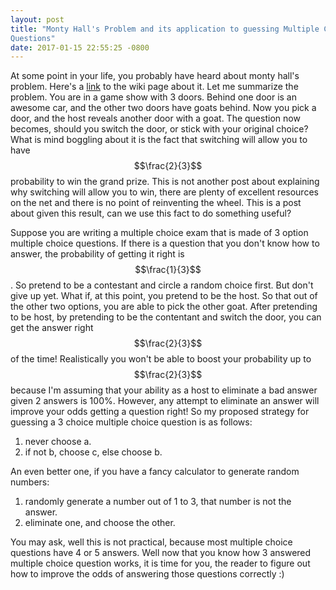 ```yaml
---
layout: post
title: "Monty Hall's Problem and its application to guessing Multiple Choice
Questions"
date: 2017-01-15 22:55:25 -0800
---
```

At some point in your life, you probably have heard about monty hall's
problem. Here's a [link](https://en.wikipedia.org/wiki/Monty_Hall_problem) to
the wiki page about it. Let me summarize the problem. You are in a game show
with 3 doors. Behind one door is an awesome car, and the other two doors have
goats behind. Now you pick a door, and the host reveals another door with a goat. The
question now becomes, should you switch the door, or stick with your original
choice? What is mind boggling about it is the fact that switching will allow
you to have $$\frac{2}{3}$$ probability to win the grand prize. This is not
another post about explaining why switching will allow you to win, there are
plenty of excellent resources on the net and there is no point of reinventing
the wheel. This is a post about given this result, can we use this fact to do something useful?

Suppose you are writing a multiple choice exam that is made of 3 option
multiple choice questions. If there is a question that you don't know how to
answer, the probability of getting it right is $$\frac{1}{3}$$. So pretend to
be a contestant and circle a random choice first. But don't give
up yet. What if, at this point, you pretend to be the host. So that out of the
other two options, you are able to pick the other goat. After pretending to be
host, by pretending to be the contentant and switch the door, you can get the answer right 
$$\frac{2}{3}$$ of the time! Realistically you won't be able to boost your
probability up to $$\frac{2}{3}$$ because I'm assuming that your ability as a
host to eliminate a bad answer given 2 answers is 100%. However, any attempt to
eliminate an answer will improve your odds getting a question right! 
So my proposed strategy for guessing a 3 choice multiple choice question is as
follows:

1. never choose a.
2. if not b, choose c, else choose b.

An even better one, if you have a fancy calculator to generate random numbers:

1. randomly generate a number out of 1 to 3, that number is not the answer.
2. eliminate one, and choose the other. 

You may ask, well this is not practical, because most multiple choice questions
have 4 or 5 answers. Well now that you know how 3 answered multiple choice question
works, it is time for you, the reader to figure out how to improve the odds of
answering those questions correctly :)
